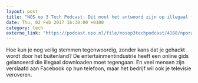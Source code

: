 ```yaml
---
layout: post
title: "NOS op 3 Tech Podcast: Dit moet het antwoord zijn op illegaal films downloaden"
date: Thu, 02 Feb 2017 16:30:00 +0100
category: tech
externe_link: "https://podcast.npo.nl/file/nosop3techpodcast/4188/nporadio1_nosop3techpodcast_20170202_nos-op-3-tech-podcast-dit-moet-het-antwoord-zijn-op-illegaal-films-downloaden.mp3"
---
```


Hoe kun je nog veilig stemmen tegenwoordig, zonder kans dat je gehackt wordt door het buitenland?
De entertainmentindustrie heeft een online gids gelanceerd die illegaal downloaden moet tegengaan.
En veel mensen zijn verslaafd aan Facebook op hun telefoon, maar het bedrijf wil ook je televisie veroveren.<img src="http://feeds.feedburner.com/~r/nosop3-tech-podcast/~4/FBf20iRHpxM" height="1" width="1" alt=""/>
